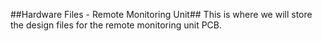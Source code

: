 ##Hardware Files - Remote Monitoring Unit##
This is where we will store the design files for the remote monitoring unit PCB.
